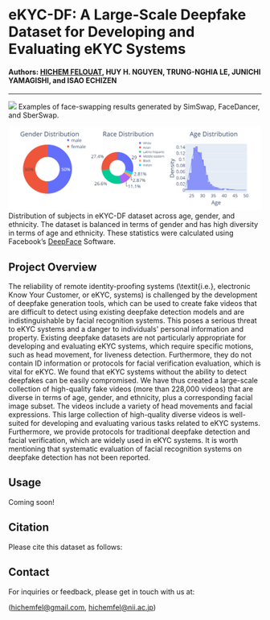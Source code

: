 # eKYC-DF: A Large-Scale Deepfake Dataset for Developing and Evaluating eKYC Systems

#### Authors: [HICHEM FELOUAT](https://github.com/hichemfelouat), HUY H. NGUYEN, TRUNG-NGHIA LE, JUNICHI YAMAGISHI, and ISAO ECHIZEN
------------------------------------------------------------
![](images/dataset_results.png)
Examples of face-swapping results generated by SimSwap, FaceDancer, and SberSwap.

![](images/dataset_statistics.png)
Distribution of subjects in eKYC-DF dataset across age, gender,
and ethnicity. The dataset is balanced in terms of gender and has high
diversity in terms of age and ethnicity. These statistics were calculated
using Facebook’s [DeepFace](https://github.com/serengil/deepface) Software.

## Project Overview

The reliability of remote identity-proofing systems (\textit{i.e.}, electronic Know Your Customer, or eKYC, systems) is challenged by the development of deepfake generation tools, which can be used to create fake videos that are difficult to detect using existing deepfake detection models and are indistinguishable by facial recognition systems. This poses a serious threat to eKYC systems and a danger to individuals' personal information and property. Existing deepfake datasets are not particularly appropriate for developing and evaluating eKYC systems, which require specific motions, such as head movement, for liveness detection. Furthermore, they do not contain ID information or protocols for facial verification evaluation, which is vital for eKYC. We found that eKYC systems without the ability to detect deepfakes can be easily compromised. We have thus created a large-scale collection of high-quality fake videos (more than 228,000 videos) that are diverse in terms of age, gender, and ethnicity, plus a corresponding facial image subset. The videos include a variety of head movements and facial expressions. This large collection of high-quality diverse videos is well-suited for developing and evaluating various tasks related to eKYC systems. Furthermore, we provide protocols for traditional deepfake detection and facial verification, which are widely used in eKYC systems. It is worth mentioning that systematic evaluation of facial recognition systems on deepfake detection has not been reported.

## Usage

Coming soon!

## Citation

Please cite this dataset as follows:

## Contact

For inquiries or feedback, please get in touch with us at:

(hichemfel@gmail.com, hichemfel@nii.ac.jp)



